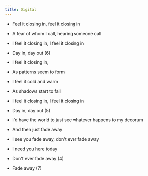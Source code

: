 ```yaml
---
title: Digital
---
```


- Feel it closing in, feel it closing in
- A fear of whom I call,
hearing someone call
- I feel it closing in, I feel it closing in
- Day in, day out (6)

- I feel it closing in,
- As patterns seem to form
- I feel it cold and warm
- As shadows start to fall
- I feel it closing in, I feel it closing in
- Day in, day out (5)

- I'd have the world to just see
whatever happens to my decorum
- And then just fade away
- I see you fade away, don't ever fade away
- I need you here today
- Don't ever fade away (4)
- Fade away (7)




